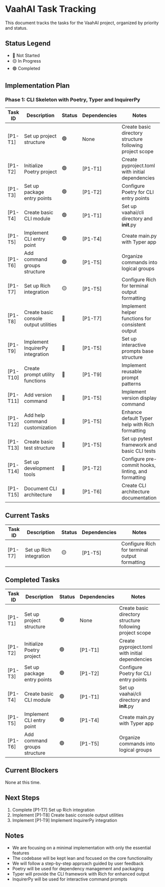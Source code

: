 # VaahAI Task Tracking

This document tracks the tasks for the VaahAI project, organized by priority and status.

## Status Legend
- 🔴 Not Started
- 🟡 In Progress
- 🟢 Completed

## Implementation Plan

### Phase 1: CLI Skeleton with Poetry, Typer and InquirerPy

| Task ID | Description | Status | Dependencies | Notes |
|---------|-------------|--------|--------------|-------|
| [P1-T1] | Set up project structure | 🟢 | None | Create basic directory structure following project scope |
| [P1-T2] | Initialize Poetry project | 🟢 | [P1-T1] | Create pyproject.toml with initial dependencies |
| [P1-T3] | Set up package entry points | 🟢 | [P1-T2] | Configure Poetry for CLI entry points |
| [P1-T4] | Create basic CLI module | 🟢 | [P1-T1] | Set up vaahai/cli directory and __init__.py |
| [P1-T5] | Implement CLI entry point | 🟢 | [P1-T4] | Create main.py with Typer app |
| [P1-T6] | Add command groups structure | 🟢 | [P1-T5] | Organize commands into logical groups |
| [P1-T7] | Set up Rich integration | 🟡 | [P1-T5] | Configure Rich for terminal output formatting |
| [P1-T8] | Create basic console output utilities | 🔴 | [P1-T7] | Implement helper functions for consistent output |
| [P1-T9] | Implement InquirerPy integration | 🔴 | [P1-T5] | Set up interactive prompts base structure |
| [P1-T10] | Create prompt utility functions | 🔴 | [P1-T9] | Implement reusable prompt patterns |
| [P1-T11] | Add version command | 🔴 | [P1-T5] | Implement version display command |
| [P1-T12] | Add help command customization | 🔴 | [P1-T5] | Enhance default Typer help with Rich formatting |
| [P1-T13] | Create basic test structure | 🔴 | [P1-T5] | Set up pytest framework and basic CLI tests |
| [P1-T14] | Set up development tools | 🔴 | [P1-T2] | Configure pre-commit hooks, linting, and formatting |
| [P1-T15] | Document CLI architecture | 🔴 | [P1-T6] | Create CLI architecture documentation |

## Current Tasks

| Task ID | Description | Status | Dependencies | Notes |
|---------|-------------|--------|--------------|-------|
| [P1-T7] | Set up Rich integration | 🟡 | [P1-T5] | Configure Rich for terminal output formatting |

## Completed Tasks

| Task ID | Description | Status | Dependencies | Notes |
|---------|-------------|--------|--------------|-------|
| [P1-T1] | Set up project structure | 🟢 | None | Create basic directory structure following project scope |
| [P1-T2] | Initialize Poetry project | 🟢 | [P1-T1] | Create pyproject.toml with initial dependencies |
| [P1-T3] | Set up package entry points | 🟢 | [P1-T2] | Configure Poetry for CLI entry points |
| [P1-T4] | Create basic CLI module | 🟢 | [P1-T1] | Set up vaahai/cli directory and __init__.py |
| [P1-T5] | Implement CLI entry point | 🟢 | [P1-T4] | Create main.py with Typer app |
| [P1-T6] | Add command groups structure | 🟢 | [P1-T5] | Organize commands into logical groups |

## Current Blockers

None at this time.

## Next Steps

1. Complete [P1-T7] Set up Rich integration
2. Implement [P1-T8] Create basic console output utilities
3. Implement [P1-T9] Implement InquirerPy integration

## Notes

- We are focusing on a minimal implementation with only the essential features
- The codebase will be kept lean and focused on the core functionality
- We will follow a step-by-step approach guided by user feedback
- Poetry will be used for dependency management and packaging
- Typer will provide the CLI framework with Rich for enhanced output
- InquirerPy will be used for interactive command prompts
